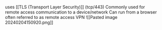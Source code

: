 uses [[TLS (Transport Layer Security)]] (tcp/443)
Commonly used for remote access communication to a device/network
Can run from a browser
often referred to as remote access VPN
![[Pasted image 20240204150920.png]]